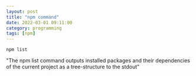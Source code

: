 ```yaml
---
layout: post
title: "npm command"
date: 2022-03-01 09:11:00
category: programming
tags: [npm]
---
```


`npm list`

"The npm list command outputs installed packages and their dependencies of the current project as a tree-structure to the stdout"

[jekyll]: http://jekyllrb.com
[jekyll-gh]: https://github.com/jekyll/jekyll
[jekyll-help]: https://github.com/jekyll/jekyll-help

